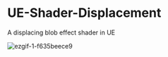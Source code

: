 # UE-Shader-Displacement

A displacing blob effect shader in UE

![ezgif-1-f635beece9](https://github.com/ariaxxxi/UE-Shader-Displacement/assets/87568028/130e0e5d-9e93-4620-9fb2-21b74e931c01)

